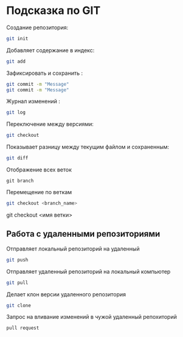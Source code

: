 # Подсказка по GIT

Создание репозитория:
```sh
git init
```
Добавляет содержание в индекс:
```sh
git add
```
Зафиксировать и сохранить :
```sh
git commit -m "Message"
git commit -m "Message"
```
Журнал изменений :
```sh
git log
```
Переключение между версиями:
```sh
git checkout
```
Показывает разницу между текущим файлом и сохраненным:
```sh
git diff
```
Отображение всех веток
```
git branch
```
Перемещение по веткам
```sh
git checkout <branch_name>
```
git checkout <имя ветки>

## Работа с удаленными репозиториями

Отправляет локальный репозиторий на удаленный
```sh
git push
```
Отправляет удаленный репозиторий на локальный компьютер
```sh
git pull
```
Делает клон версии удаленного репозитория
```sh
git clone
```
Запрос на вливание изменений в чужой удаленный репохиторий
```sh
pull request
```
